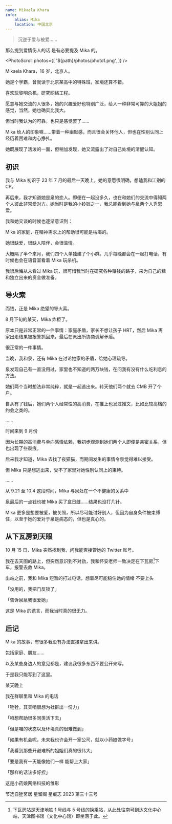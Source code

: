 ```yaml
---
name: Mikaela Khara
info:
    alias: Mika
    location: 中国北京
---
```


> 沉逆于爱与被爱……

那么提到爱情伤人的话 是有必要提及 Mika 的。

<blockquote><CapDownQuote messages={[[
"但是遇到泉泉之后 我才知道能有人陪着是件多幸福的事。”", "“可现在我又要失去她……”"],
 ["“我不想再一个人走下去了”", "“一个人好痛苦 看不到希望”"],
  ["“在吗铨铨……”", "“我把我推特的账号密码交给你可以嘛……”"], 
  ["“有点苦……”", "“泉妹要出发去日本了 可能是在登机 告诉她我爱她”"], 
  ["“我买了杯冰激凌 一会肚子难受了就吃一口压一下”", "“不会痛苦的 不会的”"], ]} />
  </blockquote>

<PhotoScroll photos={[
'${path}/photos/photo1.png',
]} />

Mikaela Khara，16 岁，北京人。

她是个学霸，曾就读于北京某高中的特殊班，家境还算不错。

喜欢玩黎明杀机，研究网络工程。

愿意与她交流的人很多，她的兴趣爱好也特别广泛，给人一种非常可靠的大姐姐的感觉，当然，她也确实比我大。

但当时我认为的可靠，也只是感觉罢了……

Mika 给人的印象嘛……带着一种幽默感，而且很会关怀他人，但也在性别认同上经历着困难和内心挣扎。

她既展现了活泼的一面，但稍加发现，她又流露出了对自己处境的清醒认知。

## 初识

我与 Mika 初识于 23 年 7 月的最后一天晚上，她的意愿很明确，想磕我和江别的 CP。

再后来，我才知道她是泉的恋人。即便在一起没多久，也在和她们的交流中得知两个人彼此非常爱对方。她当时是我的小铃铛之一，我总能看到她与泉两个人秀恩爱。

我和她交谈的时候也逐渐意识到：

Mika 的家庭，在精神需求上的帮助很可能是枯竭的。

她很缺爱，很缺人陪伴，会很滥情。

大概隔了半个来月，我们四个人单独建了个小群。几乎每晚都会在一起打电话，有时候也会在语音室看着 Mika 玩杀机。

我很后悔从未看过 Mika 玩，很可惜我当时在研究各种赚钱的路子，来为自己的糖和独立出来的资金做准备。

## 导火索

而钱，正是 Mika 绝望的导火索。

8 月下旬的某天，Mika 炸柜了。

原本只是非常正常的一件事情：家庭矛盾，家长不想让孩子 HRT，然后 Mika 离家出走结果被报警抓回来，最后在派出所协商调解矛盾。

很正常的一件事情。

当晚，我和泉，还有 Mika 在讨论她家的矛盾，给她心理疏导。

泉发现自己有一直没用过，家里也不知道的两万块钱，在问我有没有什么吃利息的方法。

她们两个当时想法非常纯粹，就是一起逃出来。转天他们两个就去 CMB 开了个户。

自从有了钱后，她们两个人经常性的高消费，在推上也发过推文，比如比较高档的约会之类的。

……

时间来到 9 月份

因为长期的高消费与单向感情依赖，我初步观测到她们两个人即便是亲密关系，但也出现了些裂痕。

后来我才知道，Mika 去找了夜猫猫，而期间发生的事情令泉觉得难以接受。

但 Mika 只是想逃出来，受不了家里对她性别认同上的束缚。

……

从 9.21 至 10.4 这段时间，Mika 与泉处在一个不健康的关系中

泉最后的一点钱也被 Mika 买了盒日雌……结果也没打几针。

Mika 更多是想要被爱，被关照，所以尽可能讨好别人，但因为自身条件被束缚住，以至于她的爱对于泉是病态的，但也是真心的。

## 从下瓦房到天眼

10 月 15 日，Mika 突然找到我，问我能否接管她的 Twitter 账号。

我在去天图的路上，但突然意识到不对劲，我和怀安老师一致决定在下瓦房[^1]下车，报警去救 Mika。

出站之前，我和 Mika 短暂的打过电话，想着尽可能稳住她的情绪 不要上头

「没用的，我把门反锁了」

「告诉泉泉我很爱她」

这是 Mika 的遗言，而我当时真的很无力。

## 后记

Mika 的故事，有很多我没有办法直接拿出来讲。

包括家庭、朋友……

以及某些身边人的意见都是，建议我很多东西不要公开来写。

于是我只能写到了这里。

某天晚上

我在群聊里和 Mika 的电话

「铨铨，其实咱很想为社群出一份力」

「咱想帮助很多同类活下去」

「但是咱的状态以及环境真的很难做到」

「如果有机会呢，未来我也许会开一家公司，就以小药娘做字号」

「我看到那些开避难所的姐姐们真的很伟大」

「要是我有一天能像她们一样 能帮上大家」

「那样的话该多好捏」

这是小药娘网络科技的雏形

节选自[铨](https://twitter.com/ryq59)茗居 星留阁 星痕志 2023 第三十三号

[^1]: 下瓦房站是天津地铁 1 号线与 5 号线的换乘站，从此处往南可到达文化中心站，天津图书馆（文化中心馆）即坐落于此。
